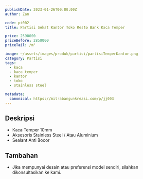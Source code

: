 ```yaml
---
publishDate: 2023-01-26T00:00:00Z
author: Zan

code: pt002
title: Partisi Sekat Kantor Toko Resto Bank Kaca Temper

price: 2590000
priceBefore: 2850000
priceTail: /m²

image: ~/assets/images/produk/partisi/partisiTemperKantor.png
category: Partisi
tags:
  - kaca
  - kaca temper
  - kantor
  - toko
  - stainless steel

metadata:
  canonical: https://mitrabangunkreasi.com/p/jj003
---
```


## Deskripsi

- Kaca Temper 10mm
- Aksesoris Stainless Steel / Atau Aluminium
- Sealant Anti Bocor

## Tambahan
- Jika mempunyai desain atau preferensi model sendiri, silahkan dikonsultasikan ke kami.